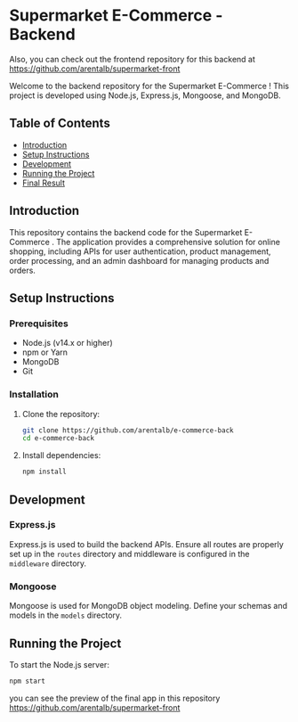 # Supermarket E-Commerce  - Backend
Also, you can check out the frontend repository for this backend at https://github.com/arentalb/supermarket-front

Welcome to the backend repository for the Supermarket E-Commerce ! This project is developed using Node.js, Express.js, Mongoose, and MongoDB.

## Table of Contents

- [Introduction](#introduction)
- [Setup Instructions](#setup-instructions)
- [Development](#development)
- [Running the Project](#running-the-project)
- [Final Result](#final-result)

## Introduction

This repository contains the backend code for the Supermarket E-Commerce . The application provides a comprehensive solution for online shopping, including APIs for user authentication, product management, order processing, and an admin dashboard for managing products and orders.

## Setup Instructions

### Prerequisites

- Node.js (v14.x or higher)
- npm or Yarn
- MongoDB
- Git

### Installation

1. Clone the repository:
    ```bash
    git clone https://github.com/arentalb/e-commerce-back
    cd e-commerce-back
    ```
2. Install dependencies:
    ```bash
    npm install
    ```

## Development

### Express.js

Express.js is used to build the backend APIs. Ensure all routes are properly set up in the `routes` directory and middleware is configured in the `middleware` directory.

### Mongoose

Mongoose is used for MongoDB object modeling. Define your schemas and models in the `models` directory.

## Running the Project

To start the Node.js server:

```bash
npm start
```

you can see the preview of the final app in this repository https://github.com/arentalb/supermarket-front

